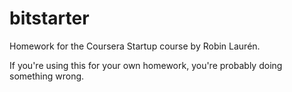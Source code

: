 bitstarter
==========

Homework for the Coursera Startup course by Robin Laurén.

If you're using this for your own homework, you're probably doing something wrong.
